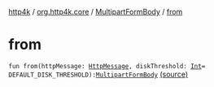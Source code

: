 [http4k](../../index.md) / [org.http4k.core](../index.md) / [MultipartFormBody](index.md) / [from](./from.md)

# from

`fun from(httpMessage: `[`HttpMessage`](../-http-message/index.md)`, diskThreshold: `[`Int`](https://kotlinlang.org/api/latest/jvm/stdlib/kotlin/-int/index.html)` = DEFAULT_DISK_THRESHOLD): `[`MultipartFormBody`](index.md) [(source)](https://github.com/http4k/http4k/blob/master/http4k-multipart/src/main/kotlin/org/http4k/core/MultipartFormBody.kt#L66)
